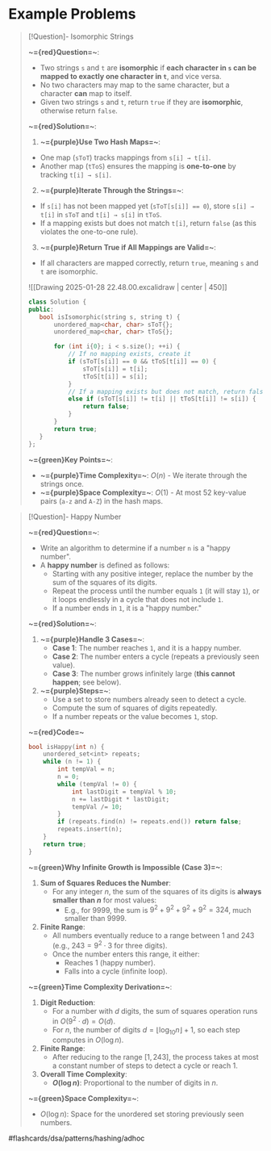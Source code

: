 # Example Problems

> [!Question]- Isomorphic Strings
> <!-- Multiline -->
> **~={red}Question=~**:
> * Two strings `s` and `t` are **isomorphic** if **each character in `s` can be mapped to exactly one character in `t`**, and vice versa.
> * No two characters may map to the same character, but a character **can** map to itself.
> * Given two strings `s` and `t`, return `true` if they are **isomorphic**, otherwise return `false`.
>
>**~={red}Solution=~**:
>
>1. **~={purple}Use Two Hash Maps=~**:
>   - One map (`sToT`) tracks mappings from `s[i] → t[i]`.
>   - Another map (`tToS`) ensures the mapping is **one-to-one** by tracking `t[i] → s[i]`.
>
>2. **~={purple}Iterate Through the Strings=~**:
>   - If `s[i]` has not been mapped yet (`sToT[s[i]] == 0`), store `s[i] → t[i]` in `sToT` and `t[i] → s[i]` in `tToS`.
>   - If a mapping exists but does not match `t[i]`, return `false` (as this violates the one-to-one rule).
>
>3. **~={purple}Return True if All Mappings are Valid=~**:
>   - If all characters are mapped correctly, return `true`, meaning `s` and `t` are isomorphic.
> 
> ![[Drawing 2025-01-28 22.48.00.excalidraw | center | 450]]
>
>```cpp
>class Solution {
>public:
>    bool isIsomorphic(string s, string t) {
>        unordered_map<char, char> sToT{};
>        unordered_map<char, char> tToS{};
>
>        for (int i{0}; i < s.size(); ++i) {
>            // If no mapping exists, create it
>            if (sToT[s[i]] == 0 && tToS[t[i]] == 0) {
>                sToT[s[i]] = t[i];
>                tToS[t[i]] = s[i];
>            } 
>            // If a mapping exists but does not match, return false
>            else if (sToT[s[i]] != t[i] || tToS[t[i]] != s[i]) {
>                return false;
>            }
>        }
>        return true;
>    }
>};
>```
>
>**~={green}Key Points=~**:
> - **~={purple}Time Complexity=~**: $O(n)$ - We iterate through the strings once.
> - **~={purple}Space Complexity=~**: $O(1)$ - At most 52 key-value pairs (`a-z` and `A-Z`) in the hash maps.

> [!Question]- Happy Number
> <!-- Multiline -->
> **~={red}Question=~**:
> * Write an algorithm to determine if a number `n` is a "happy number".
> * A **happy number** is defined as follows:
>   - Starting with any positive integer, replace the number by the sum of the squares of its digits.
>   - Repeat the process until the number equals `1` (it will stay `1`), or it loops endlessly in a cycle that does not include `1`.
>   - If a number ends in `1`, it is a "happy number."
> 
> **~={red}Solution=~**:
> 1. **~={purple}Handle 3 Cases=~**:
>    - **Case 1**: The number reaches `1`, and it is a happy number.
>    - **Case 2**: The number enters a cycle (repeats a previously seen value).
>    - **Case 3**: The number grows infinitely large (**this cannot happen**; see below).
> 2. **~={purple}Steps=~**:
>    - Use a set to store numbers already seen to detect a cycle.
>    - Compute the sum of squares of digits repeatedly.
>    - If a number repeats or the value becomes `1`, stop.
>
> **~={red}Code=~**
> ```cpp
> bool isHappy(int n) {
>     unordered_set<int​> repeats;
>     while (n != 1) {
>         int tempVal = n;
>         n = 0;
>         while (tempVal != 0) {
>             int lastDigit = tempVal % 10;
>             n += lastDigit * lastDigit;
>             tempVal /= 10;
>         }
>         if (repeats.find(n) != repeats.end()) return false;
>         repeats.insert(n);
>     }
>     return true;
> }
> ```
> 
> **~={green}Why Infinite Growth is Impossible (Case 3)=~**:
> 1. **Sum of Squares Reduces the Number**:
>    - For any integer $n$, the sum of the squares of its digits is **always smaller than $n$** for most values:
>      - E.g., for $9999$, the sum is $9^2 + 9^2 + 9^2 + 9^2 = 324$, much smaller than $9999$.
> 2. **Finite Range**:
>    - All numbers eventually reduce to a range between $1$ and $243$ (e.g., $243 = 9^2 \cdot 3$ for three digits).
>    - Once the number enters this range, it either:
>      - Reaches $1$ (happy number).
>      - Falls into a cycle (infinite loop).
>
> **~={green}Time Complexity Derivation=~**:
> 1. **Digit Reduction**:
>    - For a number with $d$ digits, the sum of squares operation runs in $O(9^2 \cdot d) = O(d)$.
>    - For $n$, the number of digits $d = \lfloor \log_{10} n \rfloor + 1$, so each step computes in $O(\log n)$.
> 2. **Finite Range**:
>    - After reducing to the range $[1, 243]$, the process takes at most a constant number of steps to detect a cycle or reach $1$.
> 3. **Overall Time Complexity**:
>    - **$O(\log n)$**: Proportional to the number of digits in $n$.
>
> **~={green}Space Complexity=~**:
> - $O(\log n)$: Space for the unordered set storing previously seen numbers.



#flashcards/dsa/patterns/hashing/adhoc